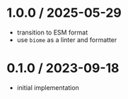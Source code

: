 
1.0.0 / 2025-05-29
==================

 * transition to ESM format
 * use `biome` as a linter and formatter

0.1.0 / 2023-09-18
==================

 * initial implementation
